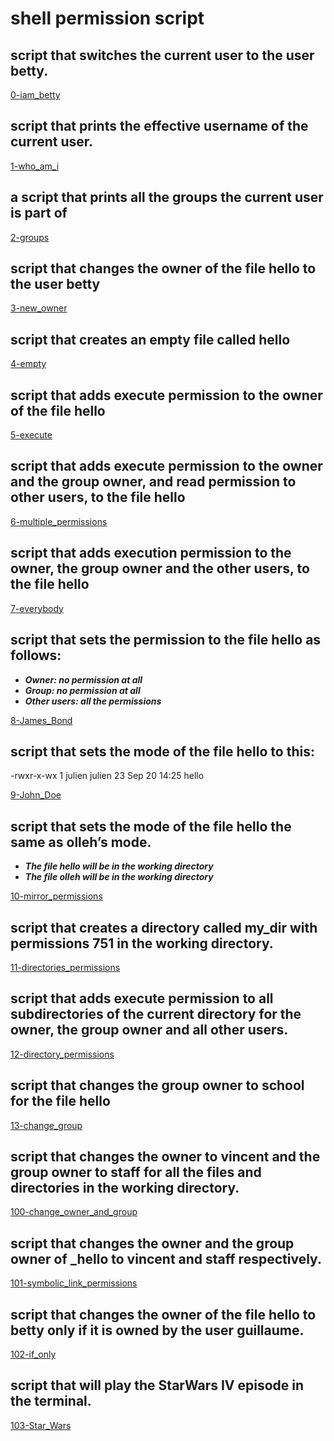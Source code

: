 # shell permission script
## script that switches the current user to the user betty.
[0-iam_betty](https://github.com/martcpp/alx-system_engineering-devops/blob/master/0x01-shell_permissions/0-iam_betty)
## script that prints the effective username of the current user.
[1-who_am_i](https://github.com/martcpp/alx-system_engineering-devops/blob/master/0x01-shell_permissions/1-who_am_i)
## a script that prints all the groups the current user is part of
[2-groups](https://github.com/martcpp/alx-system_engineering-devops/blob/master/0x01-shell_permissions/2-groups)
## script that changes the owner of the file hello to the user betty
[3-new_owner](https://github.com/martcpp/alx-system_engineering-devops/blob/master/0x01-shell_permissions/3-new_owner)
## script that creates an empty file called hello
[4-empty](https://github.com/martcpp/alx-system_engineering-devops/blob/master/0x01-shell_permissions/4-empty)
## script that adds execute permission to the owner of the file hello
[5-execute](https://github.com/martcpp/alx-system_engineering-devops/blob/master/0x01-shell_permissions/5-execute)
## script that adds execute permission to the owner and the group owner, and read permission to other users, to the file hello
[6-multiple_permissions](https://github.com/martcpp/alx-system_engineering-devops/blob/master/0x01-shell_permissions/6-multiple_permissions)
## script that adds execution permission to the owner, the group owner and the other users, to the file hello
[7-everybody](https://github.com/martcpp/alx-system_engineering-devops/blob/master/0x01-shell_permissions/7-everybody)
## script that sets the permission to the file hello as follows:
- ***Owner: no permission at all***
- ***Group: no permission at all***
- ***Other users: all the permissions***

[8-James_Bond](https://github.com/martcpp/alx-system_engineering-devops/blob/master/0x01-shell_permissions/8-James_Bond)
## script that sets the mode of the file hello to this:
-rwxr-x-wx 1 julien julien 23 Sep 20 14:25 hello

[9-John_Doe](https://github.com/martcpp/alx-system_engineering-devops/blob/master/0x01-shell_permissions/9-John_Doe)
## script that sets the mode of the file hello the same as olleh’s mode.

- ***The file hello will be in the working directory***
- ***The file olleh will be in the working directory***

[10-mirror_permissions](https://github.com/martcpp/alx-system_engineering-devops/blob/master/0x01-shell_permissions/10-mirror_permissions)
## script that creates a directory called my_dir with permissions 751 in the working directory.
[11-directories_permissions]()
## script that adds execute permission to all subdirectories of the current directory for the owner, the group owner and all other users. 
[12-directory_permissions]()
## script that changes the group owner to school for the file hello
[13-change_group]()
## script that changes the owner to vincent and the group owner to staff for all the files and directories in the working directory.
[100-change_owner_and_group]()
## script that changes the owner and the group owner of _hello to vincent and staff respectively.
[101-symbolic_link_permissions]()
## script that changes the owner of the file hello to betty only if it is owned by the user guillaume.
[102-if_only]()
## script that will play the StarWars IV episode in the terminal.
[103-Star_Wars]()
